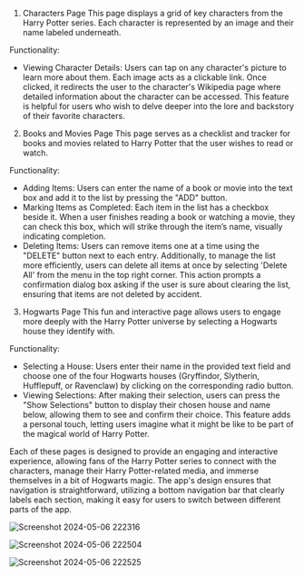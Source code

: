 1. Characters Page
This page displays a grid of key characters from the Harry Potter series. Each character is represented by an image and their name labeled underneath.

Functionality:
- Viewing Character Details: Users can tap on any character's picture to learn more about them. Each image acts as a clickable link. Once clicked, it redirects the user to the character's Wikipedia page where detailed information about the character can be accessed. This feature is helpful for users who wish to delve deeper into the lore and backstory of their favorite characters.

2. Books and Movies Page
This page serves as a checklist and tracker for books and movies related to Harry Potter that the user wishes to read or watch.

Functionality:
- Adding Items: Users can enter the name of a book or movie into the text box and add it to the list by pressing the "ADD" button.
- Marking Items as Completed: Each item in the list has a checkbox beside it. When a user finishes reading a book or watching a movie, they can check this box, which will strike through the item’s name, visually indicating completion.
- Deleting Items: Users can remove items one at a time using the "DELETE" button next to each entry. Additionally, to manage the list more efficiently, users can delete all items at once by selecting 'Delete All' from the menu in the top right corner. This action prompts a confirmation dialog box asking if the user is sure about clearing the list, ensuring that items are not deleted by accident.

3. Hogwarts Page
This fun and interactive page allows users to engage more deeply with the Harry Potter universe by selecting a Hogwarts house they identify with.

Functionality:
- Selecting a House: Users enter their name in the provided text field and choose one of the four Hogwarts houses (Gryffindor, Slytherin, Hufflepuff, or Ravenclaw) by clicking on the corresponding radio button.
- Viewing Selections: After making their selection, users can press the "Show Selections" button to display their chosen house and name below, allowing them to see and confirm their choice. This feature adds a personal touch, letting users imagine what it might be like to be part of the magical world of Harry Potter.

Each of these pages is designed to provide an engaging and interactive experience, allowing fans of the Harry Potter series to connect with the characters, manage their Harry Potter-related media, and immerse themselves in a bit of Hogwarts magic. The app's design ensures that navigation is straightforward, utilizing a bottom navigation bar that clearly labels each section, making it easy for users to switch between different parts of the app.


![Screenshot 2024-05-06 222316](https://github.com/Alfiya-Anjum/Harry_Potter_mobileapp/assets/125040235/8cfff061-1539-466a-adae-8809724cfd0a)

![Screenshot 2024-05-06 222504](https://github.com/Alfiya-Anjum/Harry_Potter_mobileapp/assets/125040235/84a0b2c8-0f2c-4a39-a6fe-8df555487916)

![Screenshot 2024-05-06 222525](https://github.com/Alfiya-Anjum/Harry_Potter_mobileapp/assets/125040235/be0dc5a6-86be-4f79-be43-1eb185833edc)

